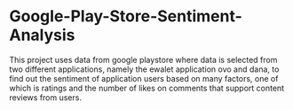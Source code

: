 # Google-Play-Store-Sentiment-Analysis
This project uses data from google playstore where data is selected from two different applications, namely the ewalet application ovo  and dana, to find out the sentiment of application users based on many factors, one of which is ratings and the number of likes on comments that support content reviews from users.
